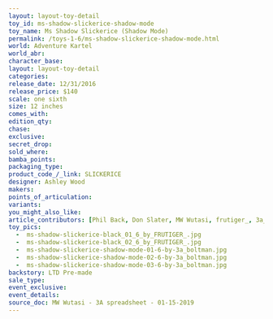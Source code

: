 ```yaml
---
layout: layout-toy-detail 
toy_id: ms-shadow-slickerice-shadow-mode
toy_name: Ms Shadow Slickerice (Shadow Mode)
permalink: /toys-1-6/ms-shadow-slickerice-shadow-mode.html
world: Adventure Kartel
world_abr: 
character_base: 
layout: layout-toy-detail
categories: 
release_date: 12/31/2016
release_price: $140 
scale: one sixth
size: 12 inches
comes_with: 
edition_qty: 
chase: 
exclusive: 
secret_drop: 
sold_where: 
bamba_points: 
packaging_type: 
product_code_/_link: SLICKERICE
designer: Ashley Wood
makers: 
points_of_articulation: 
variants: 
you_might_also_like: 
article_contributors: [Phil Back, Don Slater, MW Wutasi, frutiger_, 3a_boltman]
toy_pics: 
  -  ms-shadow-slickerice-black_01_6_by_FRUTIGER_.jpg
  -  ms-shadow-slickerice-black_02_6_by_FRUTIGER_.jpg
  -  ms-shadow-slickerice-shadow-mode-01-6-by-3a_boltman.jpg
  -  ms-shadow-slickerice-shadow-mode-02-6-by-3a_boltman.jpg
  -  ms-shadow-slickerice-shadow-mode-03-6-by-3a_boltman.jpg
backstory: LTD Pre-made
sale_type: 
event_exclusive: 
event_details: 
source_doc: MW Wutasi - 3A spreadsheet - 01-15-2019
---
```


